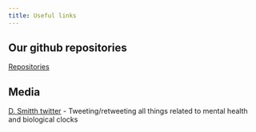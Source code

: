 ```yaml
---
title: Useful links
---
```


## Our github repositories

[Repositories](https://github.com/chronopsychiatry)

## Media

[D. Smitth twitter](https://twitter.com/profdanielsmith9)  - Tweeting/retweeting all things related to mental health and biological clocks



